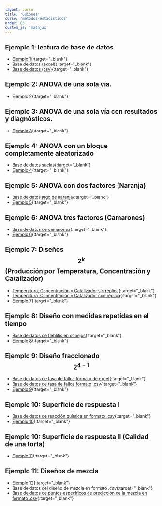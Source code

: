 ```yaml
---
layout: curso
title: 'Guiones'
curso: 'metodos-estadisticos'
order: 03
custom_js: 'mathjax'
---
```


## Ejemplo 1: lectura de base de datos

- [Ejemplo 1](/metodos-estadisticos/guiones/Ejemplo1.html){:target="_blank"}
- [Base de datos (excel)](/metodos-estadisticos/guiones/Ejemplo1.xlsx){:target="_blank"}
- [Base de datos (csv)](/metodos-estadisticos/guiones/Ejemplo1.csv){:target="_blank"}

## Ejemplo 2: ANOVA de una sola vía.
- [Ejemplo 2](/metodos-estadisticos/guiones/Ejemplo2.html){:target="_blank"}

## Ejemplo 3: ANOVA de una sola vía con resultados y diagnósticos.
- [Ejemplo 3](/metodos-estadisticos/guiones/Ejemplo3.html){:target="_blank"}

## Ejemplo 4: ANOVA con un bloque completamente aleatorizado
- [Base de datos suelas](/metodos-estadisticos/guiones/suelas1.csv){:target="_blank"}
- [Ejemplo 4](/metodos-estadisticos/guiones/suelas.html){:target="_blank"}

## Ejemplo 5: ANOVA con dos factores (Naranja)
- [Base de datos jugo de naranja](/metodos-estadisticos/guiones/naranja.csv){:target="_blank"}
- [Ejemplo 5](/metodos-estadisticos/guiones/naranja.html){:target="_blank"}

## Ejemplo 6: ANOVA tres factores (Camarones)
- [Base de datos de camarones](/metodos-estadisticos/guiones/camarones.csv){:target="_blank"}
- [Ejemplo 6](/metodos-estadisticos/guiones/camarones.html){:target="_blank"}

## Ejemplo 7: Diseños $$2^k$$ (Producción por Temperatura, Concentración y Catalizador)
- [Temperatura, Concentración y Catalizador sin réplica](/metodos-estadisticos/guiones/tab0502.dat){:target="_blank"}
- [Temperatura, Concentración y Catalizador con réplica](/metodos-estadisticos/guiones/tab0503.dat){:target="_blank"}
- [Ejemplo 7](/metodos-estadisticos/guiones/diseño2K.html){:target="_blank"}

## Ejemplo 8: Diseño con medidas repetidas en el tiempo
- [Base de datos de fleblitis en conejos](/metodos-estadisticos/guiones/flebitis.csv){:target="_blank"}
- [Ejemplo 8](/metodos-estadisticos/guiones/analisisFlebitis.html){:target="_blank"}

## Ejemplo 9: Diseño fraccionado $$2^{4-1}$$
- [Base de datos de tasa de fallos formato de excel](/metodos-estadisticos/guiones/fallos.xlsx){:target="_blank"}
- [Base de datos de tasa de fallos formato .csv](/metodos-estadisticos/guiones/fallos.csv){:target="_blank"}
- [Ejemplo 9](/metodos-estadisticos/guiones/fallos.html){:target="_blank"}

## Ejemplo 10: Superficie de respuesta I
- [Base de datos de reacción química en formato .csv](/metodos-estadisticos/guiones/reaccionQuimica.csv){:target="_blank"}
- [Ejemplo 10](/metodos-estadisticos/guiones/superficieRtaI.html){:target="_blank"}

## Ejemplo 10: Superficie de respuesta II (Calidad de una torta)
- [Ejemplo 11](/metodos-estadisticos/guiones/horneo.html){:target="_blank"}

## Ejemplo 11: Diseños de mezcla
- [Ejemplo 12](/metodos-estadisticos/guiones/mezcla.html){:target="_blank"}
- [Base de datos del diseño de mezcla en formato *.csv*](/metodos-estadisticos/guiones/mezcla1.csv){:target="_blank"}
- [Base de datos de puntos específicos de predicción de la mezcla en formato *.csv*](/metodos-estadisticos/guiones/mezcla1p.csv){:target="_blank"}



